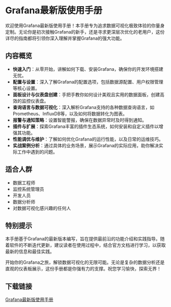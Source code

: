 # Grafana最新版使用手册

欢迎使用Grafana最新版使用手册！本手册专为追求数据可视化极致体验的你量身定制。无论你是初次接触Grafana的新手，还是寻求更深层次优化的老用户，这份详尽的指南都将引领你深入理解并掌握Grafana的强大功能。

## 内容概览

- **快速入门**：从零开始，讲解如何下载、安装Grafana，确保你的开发环境搭建无忧。
- **配置与设置**：深入了解Grafana的配置选项，包括数据源配置、用户权限管理等核心设置。
- **面板设计与仪表盘创建**：手把手教你如何设计美观且实用的数据面板，创建高效的监控仪表盘。
- **查询语言与数据可视化**：深入解析Grafana支持的各种数据查询语言，如Prometheus、InfluxDB等，以及如何将数据转化为图表。
- **报警与通知策略**：设置智能警报，确保在数据异常时及时得到通知。
- **插件与扩展**：探索Grafana丰富的插件生态系统，如何安装和自定义插件以增强其功能。
- **性能调优与维护**：了解如何优化Grafana的运行性能，以及日常的运维技巧。
- **实战案例分析**：通过具体的业务场景，展示Grafana的实际应用，助你解决实际工作中遇到的问题。

## 适合人群

- 数据工程师
- 监控系统管理员
- 开发人员
- 数据分析师
- 对数据可视化感兴趣的任何人

## 特别提示

本手册基于Grafana的最新版本编写，旨在提供最前沿的功能介绍和实践指导。随着软件的不断迭代更新，建议读者在使用过程中，结合官方文档进行学习，以获取最新的信息和最佳实践。

开始你的Grafana之旅，解锁数据可视化的无限可能。无论是复杂的数据分析还是直观的仪表板展示，这份手册都是你强有力的支撑。祝您学习愉快，探索无界！

## 下载链接

[Grafana最新版使用手册](https://pan.quark.cn/s/934f2ab5d523)
